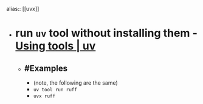 alias:: [[uvx]]

- # run `uv` tool without installing them - [Using tools | uv](https://docs.astral.sh/uv/guides/tools/)
	- ## #Examples
		- (note, the following are the same)
		- `uv tool run ruff`
		- `uvx ruff`